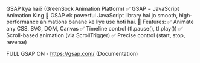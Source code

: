GSAP kya hai? (GreenSock Animation Platform)
✅ GSAP = JavaScript Animation King 👑
GSAP ek powerful JavaScript library hai jo smooth, high-performance animations banane ke liye use hoti hai.
🔧 Features:
✅ Animate any CSS, SVG, DOM, Canvas
✅ Timeline control (tl.pause(), tl.play())
✅ Scroll-based animation (via ScrollTrigger)
✅ Precise control (start, stop, reverse)

FULL  GSAP ON  - https://gsap.com/ (Documentation)
